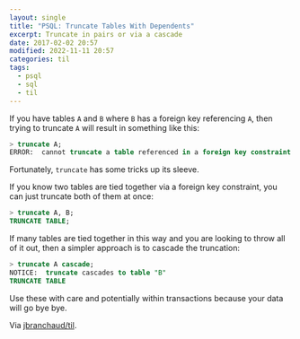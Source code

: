 ```yaml
---
layout: single
title: "PSQL: Truncate Tables With Dependents"
excerpt: Truncate in pairs or via a cascade
date: 2017-02-02 20:57
modified: 2022-11-11 20:57
categories: til
tags:
  - psql
  - sql
  - til
---
```


If you have tables `A`
and `B` where `B` has a foreign key referencing `A`, then trying to truncate
`A` will result in something like this:

```sql
> truncate A;
ERROR:  cannot truncate a table referenced in a foreign key constraint
```

Fortunately, `truncate` has some tricks up its sleeve.

If you know two tables are tied together via a foreign key constraint, you
can just truncate both of them at once:

```sql
> truncate A, B;
TRUNCATE TABLE;
```

If many tables are tied together in this way and you are looking to throw
all of it out, then a simpler approach is to cascade the truncation:

```sql
> truncate A cascade;
NOTICE:  truncate cascades to table "B"
TRUNCATE TABLE
```

Use these with care and potentially within transactions because your data
will go bye bye.

Via [jbranchaud/til](https://github.com/jbranchaud/til).
